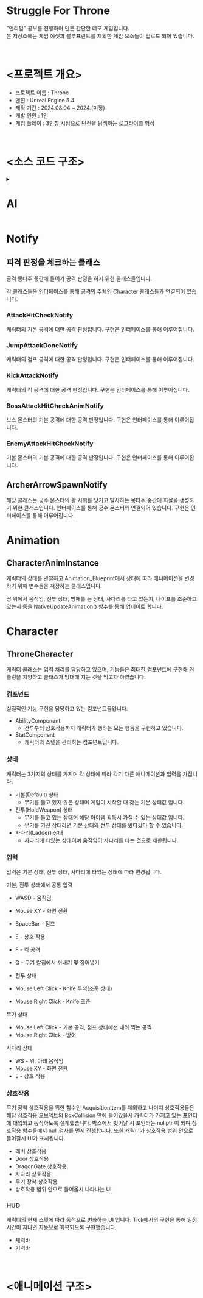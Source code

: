Struggle For Throne
===================

"언리얼" 공부를 진행하며 만든 간단한 데모 게임입니다. <br>
본 저장소에는 게임 에셋과 블루프린트를 제외한 게임 요소들이 업로드 되어 있습니다.

<br>

<프로젝트 개요>
===============
* 프로젝트 이름 : Throne
* 엔진 : Unreal Engine 5.4
* 제작 기간 : 2024.08.04 ~ 2024.(미정)
* 개발 인원 : 1인
* 게임 플레이 : 3인칭 시점으로 던전을 탐색하는 로그라이크 형식

<br>

<소스 코드 구조>
=============
<details>
<summary> <h1>AI</h1> </summary>
<div markdown="1">

## AIController


AIController는 NPC 폰에 빙의되어 플레이어가 직접 조종하지 않아도 폰의 동작을 가능하게 합니다. 저는 BehaviorTree를 사용해 NPC의 동작을 결정하기 위해 AIController에 다음과 같은 코드를 작성했습니다.

```cpp
public:
	void RunAI();
	void StopAI();
```

AIController의 조종을 받는 폰에서 BehaviorTree의 실행을 On/Off 할 수 있도록 RunAI()와 StopAI()를 제공합니다. 빙의시 바로 AI가 작동할 수 있도록 OnPossess 가상 함수에서 RunAI를 호출하고 있습니다.

## BTDecorator_AttackInRange


UBTDecorator 클래스를 상속받아 제작했으며 AI의 공격범위 안에 Target(플레이어)가 있는지 검사하는 클래스입니다.

## BTService_Detect


UBTService 클래스를 상속받아 제작했으며 AI의 탐지범위 안에 Target(플레이어)가 있는지 검사하는 클래스입니다. UWorld 클래스에 있는 OverlapMultiByChannel을 사용해 Player 채널에 있는 폰을 검사하도록 설계했습니다. 해당 채널에 감지되는 폰이 있다면 Blackboard의 Target 변수에 해당 폰을 대입하고 감지 되지 않았다면 nullptr을 대입합니다.

## BTTask


UBTTask_Node를 상속받아 만든 클래스들입니다.

### BTTask_Attack

AI의 공격 행동을 지시하는 클래스입니다. AIInterface에 선언된 델리게이트와 함수를 먼저 보면

```cpp
DECLARE_DELEGATE(FAIMonsterAttackFinished)

virtual void AttackByAI(class UAnimMontage* InAnimMontage) = 0;
```

해당 코드들이 Attack 클래스와 함께 호출됩니다. 모든 AI들은 기본 클래스인 Enemy를 상속받게 됩니다. Enemy는 AIInterface를 구현하고 있습니다. 그래서 Enemy를 상속받은 AI들이 AttackByAI() 함수를 재정의하여 Montage 포인터를 넘겨주기만 하면 해당 몽타주를 실행하도록 설계했습니다. 

공격 몽타주가 끝나면 FAIMonsterAttackFinished 델리게이트를 실행하여 Attack 클래스가 Succeeded를 리턴하며 끝납니다.

### BTTask_TurnToTarget

AI가  공격을 진행할 때 Target(플레이어)를 바라볼 수 있게 하는 클래스입니다. RInterpTo() 보간 함수를 사용하여 Target을 향해 서서히 회전하도록 설계했습니다.

### BTTask_PatrolToFind

AI의 패트롤 기능을 담당하는 클래스입니다.

### BTTask_Aiming

궁수 몬스터의 활 시위를 당기는 연출을 하기 위한 클래스입니다. 시위를 당기는 몽타주가 끝나면 끝Succeeded를 리턴하며 끝납니다.

### BTTask_StopAnimation

궁수 몬스터의 Aiming 클래스가 진행되던 중 Target(플레이어)가 탐지 범위 밖으로 나갔을 시 활 시위를 당기던 몽타주를 끝내기 위한 클래스입니다. Aiming 클래스를 진행하며 손에 화살이 생성되게 되는데 그것 또한 삭제합니다.

</div>
</details>




# Notify

## 피격 판정을 체크하는 클래스


공격 몽타주 중간에 들어가 공격 판정을 하기 위한 클래스들입니다.

각 클래스들은 인터페이스를 통해 공격의 주체인 Character 클래스들과 연결되어 있습니다.

### AttackHitCheckNotify

캐릭터의 기본 공격에 대한 공격 판정입니다. 구현은 인터페이스를 통해 이루어집니다.

### JumpAttackDoneNotify

캐릭터의 점프 공격에 대한 공격 판정입니다. 구현은 인터페이스를 통해 이루어집니다.

### KickAttackNotify

캐릭터의 킥 공격에 대한 공격 판정입니다. 구현은 인터페이스를 통해 이루어집니다.

### BossAttackHitCheckAnimNotify

보스 몬스터의 기본 공격에 대한 공격 판정입니다. 구현은 인터페이스를 통해 이루어집니다.

### EnemyAttackHitCheckNotify

기본 몬스터의 기본 공격에 대한 공격 판정입니다. 구현은 인터페이스를 통해 이루어집니다.

## ArcherArrowSpawnNotify


해당 클래스는 궁수 몬스터의 활 시위를 당기고 발사하는 몽타주 중간에 화살을 생성하기 위한 클래스입니다. 인터페이스를 통해 궁수 몬스터와 연결되어 있습니다. 구현은 인터페이스를 통해 이루어집니다.

# Animation

## CharacterAnimInstance


캐릭터의 상태를 관찰하고 Animation_Blueprint에서 상태에 따라 애니메이션을 변경하기 위해 변수들을 저장하는 클래스입니다.

땅 위에서 움직임, 전투 상태, 방패를 든 상태, 사다리를 타고 있는지, 나이프를 조준하고 있는지 등을 NativeUpdateAnimation() 함수를 통해 업데이트 합니다. 

# Character

## ThroneCharacter


캐릭터 클래스는 입력 처리를 담당하고 있으며, 기능들은 최대한 컴포넌트에 구현해 커플링을 지양하고 클래스가 방대해 지는 것을 막고자 하였습니다.

### 컴포넌트

실질적인 기능 구현을 담당하고 있는 컴포넌트들입니다. 

- AbilityComponent
    - 전투부터 상호작용까지 캐릭터가 행하는 모든 행동을 구현하고 있습니다.
- StatComponent
    - 캐릭터의 스텟을 관리하는 컴포넌트입니다.

### 상태

캐릭터는 3가지의 상태를 가지며 각 상태에 따라 각기 다른 애니메이션과 입력을 가집니다.

- 기본(Default) 상태
    - 무기를 들고 있지 않은 상태며 게임이 시작할 때 갖는 기본 상태값 입니다.
- 전투(HoldWeapon) 상태
    - 무기를 들고 있는 상태며 해당 아이템 획득시 가질 수 있는 상태값 입니다.
    - 무기를 가진 상태라면 기본 상태와 전투 상태를 왔다갔다 할 수 있습니다.
- 사다리(Ladder) 상태
    - 사다리에 타있는 상태이며 움직임이 사다리를 타는 것으로 제한됩니다.

### 입력

입력은 기본 상태, 전투 상태, 사다리에 타있는 상태에 따라 변경됩니다.

기본, 전투 상태에서 공통 입력

- WASD - 움직임
- Mouse XY - 화면 전환
- SpaceBar - 점프
- E - 상호 작용
- F - 킥 공격
- Q - 무기 칼집에서 꺼내기 및 집어넣기

- 전투 상태
- Mouse Left Click - Knife 투척(조준 상태)
- Mouse Right Click - Knife 조준

무기 상태

- Mouse Left Click - 기본 공격, 점프 상태에선 내려 찍는 공격
- Mouse Right Click - 방어

사다리 상태

- WS - 위, 아래 움직임
- Mouse XY - 화면 전환
- E - 상호 작용

### 상호작용

무기 장착 상호작용을 위한 함수인 AcquisitionItem를 제외하고 나머지 상호작용들은 해당 상호작용 오브젝트의 BoxCollision 안에 들어갔을시 캐릭터가 가지고 있는 포인터에 대입되고 동작하도록 설계했습니다. 박스에서 벗어날 시 포인터는 nullptr 이 되며 상호작용 함수들에서 null 검사를 먼저 진행합니다. 또한 캐릭터가 상호작용 범위 안으로 들어갈시 UI가 표시됩니다.

- 레버 상호작용
- Door 상호작용
- DragonGate 상호작용
- 사다리 상호작용
- 무기 장착 상호작용
- 상호작용 범위 안으로 들어올시 나타나는 UI

### HUD

캐릭터의 현재 스텟에 따라 동적으로 변화하는 UI 입니다. Tick에서의 구현을 통해 일정 시간이 지나면 자동으로 회복되도록 구현했습니다.

- 체력바
- 기력바


<br>

<애니메이션 구조>
=============

